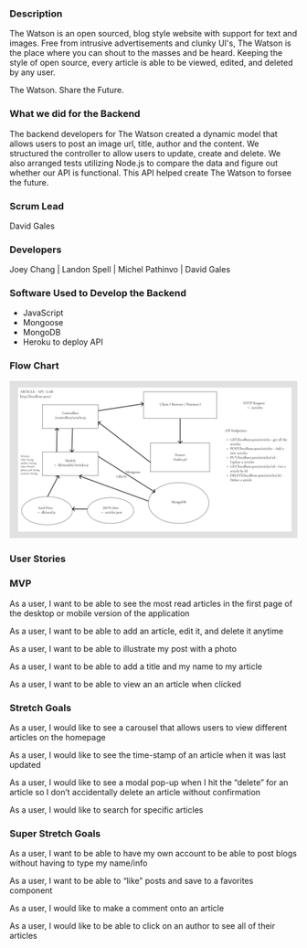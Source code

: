 ### Description

The Watson is an open sourced, blog style website with support for text and images. Free from intrusive advertisements and clunky UI's, The Watson is the place where you can shout to the masses and be heard. Keeping the style of open source, every article is able to be viewed, edited, and deleted by any user.

The Watson.
Share the Future.


### What we did for the Backend

The backend developers for The Watson created a dynamic model that allows users to post an image url, title, author and the content. We structured the controller to allow users to update, create and delete. We also arranged tests utilizing Node.js to compare the data and figure out whether our API is functional. This API helped create The Watson to forsee the future. 

### Scrum Lead
David Gales

### Developers
Joey Chang | Landon Spell | Michel Pathinvo | David Gales

### Software Used to Develop the Backend

- JavaScript
- Mongoose
- MongoDB
- Heroku to deploy API

### Flow Chart
![FLOW CHART](assets/flow-chart.png)

### User Stories

### MVP
As a user, I want to be able to see the most read articles in the first page of the desktop or mobile version of the application

As a user, I want to be able to add an article, edit it, and delete it anytime

As a user, I want to be able to illustrate my post with a photo

As a user, I want to be able to add a title and my name to my article

As a user, I want to be able to view an an article when clicked

### Stretch Goals
As a user, I would like to see a carousel that allows users to view different articles on the homepage

As a user, I would like to see the time-stamp of an article when it was last updated

As a user, I would like to see a modal pop-up when I hit the “delete” for an article so I don’t accidentally delete an article without confirmation

As a user, I would like to search for specific articles

### Super Stretch Goals
As a user, I want to be able to have my own account to be able to post blogs without having to type my name/info

As a user, I want to be able to “like” posts and save to a favorites component

As a user, I would like to make a comment onto an article

As a user, I would like to be able to click on an author to see all of their articles